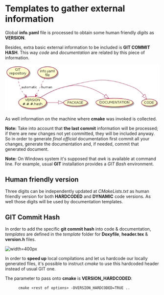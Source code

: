 # Templates to gather external information

Global **info.yaml** file is processed to obtain some human friendly *digits* as **VERSION**.

Besides, extra basic external information to be included is **GIT COMMIT HASH**. This way *code* and *documentation* are related by this piece of information.

![width=450px](https://github.com/xue2sheng/GenealogicalTree/blob/develop/image/version.png)

<!---
@startuml cmake.png
left to right direction
(version.h) <|-- (template\nCMakeLists.txt)
(Doxyfile) <|-- (template\nCMakeLists.txt) : generate  
(header.tex) <|-- (template\nCMakeLists.txt)
(template\nCMakeLists.txt) <-- (info.yaml)
(template\nCMakeLists.txt) <.. (version.h.in)
(template\nCMakeLists.txt) <.. (Doxyfile.in) : template 
(template\nCMakeLists.txt) <.. (header.tex.in)
(Doxyfile) <-- (header.tex) : details
(root\nCMakeLists.txt) <-- (version.h) 
(root\nCMakeLists.txt) <-- (Doxyfile) : Git\nCommit\nHash
(Doxyfile) <.. (several\nREADME.md) : include
note left of (root\nCMakeLists.txt): **binaries**\nmake\nmake install\njava
note left of (root\nCMakeLists.txt): **documents**\nmake doc\nmake show 
@enduml
--->

As well information on the machine where **cmake** was invoked is collected.

**Note:** Take into account that **the last commit** information will be processed; if there are new changes not yet committed, they will be included anyway. So in order to generate *final official* documentation first commit all your changes, generate the documentation and, if needed, commit that generated document.

**Note:** On Windows system it's supposed that *awk* is available at command line. For example, usual **GIT** installation provides a *GIT Bash* environment.


## Human friendly version 

Three digits can be independently updated at *CMakeLists.txt* as human friendly version for both **HARDCODED** and **DYNAMIC** code versions. As well those digits will be used by documentation templates.

## GIT Commit Hash  

In order to add the specific **git commit hash** into code & documentation, *templates* are defined in the *template* folder for **Doxyfile**, **header.tex** & **version.h** files.

![width=400px](../image/version.png)

<!---
 @startuml version.png
 (GIT\nrepository) ..> (VERSION\n#.#.#.hash) : automatic
 (info.yaml\nfile) ..> (VERSION\n#.#.#.hash) : human
 (VERSION\n#.#.#.hash) -|> (CODE) 
 (VERSION\n#.#.#.hash) -|> (DOCUMENTATION) 
 (VERSION\n#.#.#.hash) -|> (PACKAGE) 
 @enduml
--->

In order to **speed up** local compilations and let us hardcode our locally generated files, it's possible to instruct *cmake* to use this hardcoded header instead of usual GIT one.

The parameter to pass onto **cmake** is **VERSION_HARDCODED**:

          cmake <rest of options> -DVERSION_HARDCODED=TRUE ..

